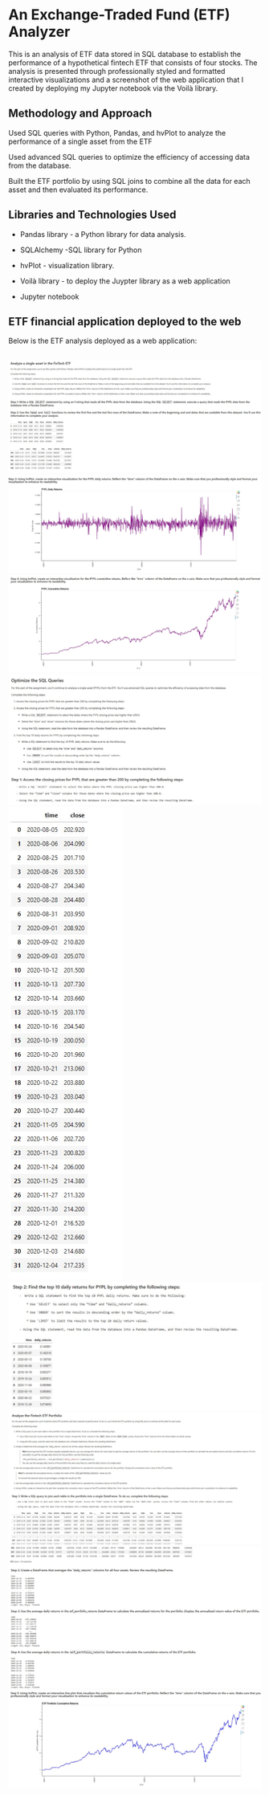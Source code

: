 # An Exchange-Traded Fund (ETF) Analyzer
This is an analysis of ETF data stored in SQL database to establish the performance of a hypothetical fintech ETF that consists of four stocks. The analysis is presented through professionally styled and formatted interactive visualizations and a screenshot of the web application that I created by deploying my Jupyter notebook via the Voilà library. 

## Methodology and Approach

Used SQL queries with Python, Pandas, and hvPlot to analyze the performance of a single asset from the ETF

Used advanced SQL queries to optimize the efficiency of accessing data from the database.

Built the ETF portfolio by using SQL joins to combine all the data for each asset and then evaluated its performance.

## Libraries and Technologies Used

- Pandas library -  a Python library for data analysis. 

- SQLAlchemy -SQL library for Python

- hvPlot - visualization library. 

- Voilà library - to deploy the Juypter library as a web application

- Jupyter notebook

## ETF financial application deployed to the web
Below is the ETF analysis deployed as a web application:

![ETF Web Application](images/ETF_Analyzer1.JPG)
![ETF Web Application](images/ETF_Analyzer2.JPG)
![ETF Web Application](images/ETF_Analyzer3.JPG)
![ETF Web Application](images/ETF_Analyzer4.JPG)
![ETF Web Application](images/ETF_Analyzer5.JPG)
![ETF Web Application](images/ETF_Analyzer6.JPG)
![ETF Web Application](images/ETF_Analyzer7.JPG)
![ETF Web Application](images/ETF_Analyzer8.JPG)
![ETF Web Application](images/ETF_Analyzer9.JPG)
---

